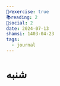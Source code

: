 ```yaml
---
🏋️‍♂️exercise: true
📚reading: 2
📱social: 2
date: 2024-07-13
shamsi: 1403-04-23
tags:
  - journal
---
```

# شنبه

